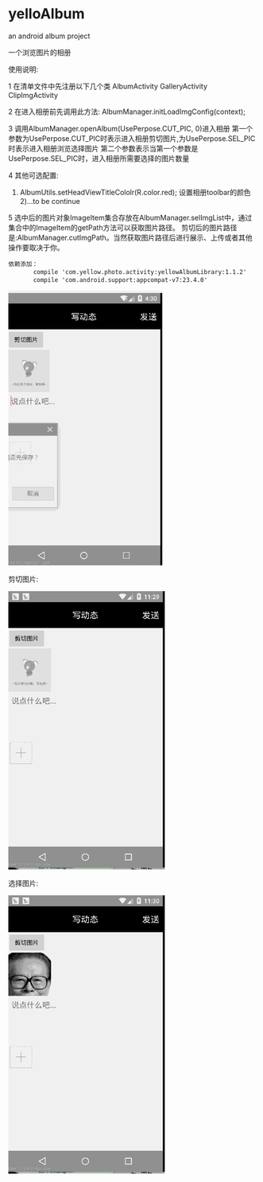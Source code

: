 # yelloAlbum
an android album project

一个浏览图片的相册 

使用说明:

1 在清单文件中先注册以下几个类
  AlbumActivity
  GalleryActivity
  ClipImgActivity

2 在进入相册前先调用此方法:
  AlbumManager.initLoadImgConfig(context);


3 调用AlbumManager.openAlbum(UsePerpose.CUT_PIC, 0)进入相册
   第一个参数为UsePerpose.CUT_PIC时表示进入相册剪切图片,为UsePerpose.SEL_PIC时表示进入相册浏览选择图片
   第二个参数表示当第一个参数是UsePerpose.SEL_PIC时，进入相册所需要选择的图片数量


4 其他可选配置:
  1) AlbumUtils.setHeadViewTitleCololr(R.color.red); 设置相册toolbar的颜色
  2)...to be continue

5 选中后的图片对象ImageItem集合存放在AlbumManager.selImgList中，通过集合中的ImageItem的getPath方法可以获取图片路径。
  剪切后的图片路径是:AlbumManager.cutImgPath。当然获取图片路径后进行展示、上传或者其他操作要取决于你。



    依赖添加：
           compile 'com.yellow.photo.activity:yellowAlbumLibrary:1.1.2'
           compile 'com.android.support:appcompat-v7:23.4.0'





![image](https://github.com/kid1943/yellowAlbum/blob/master/album.gif?raw=true)





剪切图片:

![image](https://github.com/kid1943/yellowAlbum/blob/master/album_cut.gif?raw=true)



选择图片:

![image](https://github.com/kid1943/yellowAlbum/blob/master/album_sel.gif?raw=true)



















